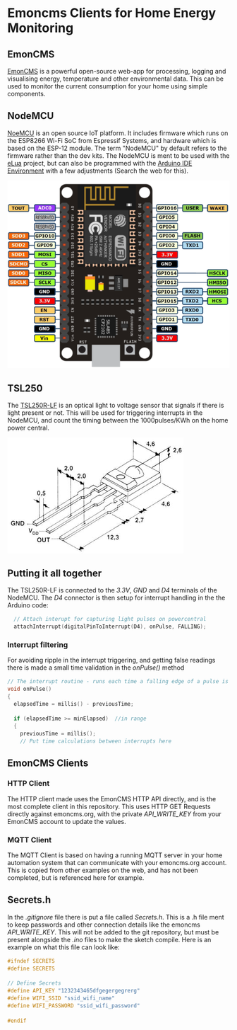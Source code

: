 # Emoncms Clients for Home Energy Monitoring

## EmonCMS
[EmonCMS](https://emoncms.org/) is a powerful open-source web-app for processing, logging and visualising energy, temperature and other environmental data. This can be used to monitor the current consumption for your home using simple components.

## NodeMCU
[NoeMCU](http://nodemcu.com/index_en.html) is an open source IoT platform. It includes firmware which runs on the ESP8266 Wi-Fi SoC from Espressif Systems, and hardware which is based on the ESP-12 module. The term "NodeMCU" by default refers to the firmware rather than the dev kits. The NodeMCU is ment to be used with the [eLua](http://www.eluaproject.net/) project, but can also be programmed with the [Arduino IDE Environment](https://www.arduino.cc/) with a few adjustments (Search the web for this).

![NodeMcu](Resources/nodemcu_pinout.png "NodeMCU")

## TSL250
The [TSL250R-LF](https://www.digikey.com/product-detail/en/ams/TSL250R-LF/TSL250-R-LF-ND/3095043) is an optical light to voltage sensor that signals if there is light present or not. This will be used for triggering interrupts in the NodeMCU, and count the timing between the 1000pulses/KWh on the home power central.

![TSL250R-LF](Resources/TSL250.jpeg "TSL250R-LF")

## Putting it all together
The TSL250R-LF is connected to the *3.3V*, *GND* and *D4* terminals of the NodeMCU. The *D4* connector is then setup for interrupt handling in the the Arduino code:
```cpp
  // Attach interupt for capturing light pulses on powercentral
  attachInterrupt(digitalPinToInterrupt(D4), onPulse, FALLING);
```

### Interrupt filtering
For avoiding ripple in the interrupt triggering, and getting false readings there is made a small time validation in the *onPulse()* method
```cpp
// The interrupt routine - runs each time a falling edge of a pulse is detected
void onPulse()                  
{
  elapsedTime = millis() - previousTime;

  if (elapsedTime >= minElapsed)  //in range
  {
    previousTime = millis();
    // Put time calculations between interrupts here
```

## EmonCMS Clients
### HTTP Client
The HTTP client made uses the EmonCMS HTTP API directly, and is the most complete client in this repository. This uses HTTP GET Requests directly against emoncms.org, with the private *API_WRITE_KEY* from your EmonCMS account to update the values.

### MQTT Client
The MQTT Client is based on  having a running MQTT server in your home automation system that can communicate with your emoncms.org account. This is copied from other examples on the web, and has not been completed, but is referenced here for example.

## Secrets.h
In the *.gitignore* file there is put a file called *Secrets.h*. This is a .h file ment to keep passwords and other connection details like the emoncms *API_WRITE_KEY*. This will not be added to the git repository, but must be present alongside the *.ino* files to make the sketch compile. Here is an example on what this file can look like:

```c
#ifndef SECRETS
#define SECRETS

// Define Secrets
#define API_KEY "1232343465dfgegergegrerg"
#define WIFI_SSID "ssid_wifi_name"
#define WIFI_PASSWORD "ssid_wifi_password"

#endif
```
